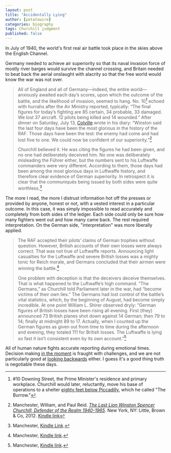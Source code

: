 ```yaml
---
layout: post
title: "Accidentally Lying"
author: [potatowire]
categories: biography
tags: Churchill judgment
published: false
---
```


In July of 1940, the world's first real air battle took place in the skies above the English Channel.

Germany needed to achieve air superiority so that its naval invasion force of mostly river barges would survive the channel crossing, and Britain needed to beat back the aerial onslaught with alacrity so that the free world would know the war was not over. 

> All of England and all of Germany—indeed, the entire world—anxiously awaited each day’s scores, upon which the outcome of the battle, and the likelihood of invasion, seemed to hang. No. 10[^1] echoed with hurrahs after the Air Ministry reported, typically: “The final figures for today’s fighting are 85 certain, 34 probable, 33 damaged. We lost 37 aircraft. 12 pilots being killed and 14 wounded.” After dinner on Saturday, July 13, [Colville][2] wrote in his diary: “Winston said the last four days have been the most glorious in the history of the RAF. Those days have been the test: the enemy had come and had lost five to one. We could now be confident of our superiority.”[^2]
> 
> Churchill believed it. He was citing the figures he had been given, and no one had deliberately deceived him. No one was deliberately misleading the Führer either, but the numbers sent to his Luftwaffe commanders were very different. According to them, those days had been among the most glorious days in Luftwaffe history, and therefore clear evidence of German superiority. In retrospect it is clear that the communiqués being issued by both sides were quite worthless.[^3]

The more I read, the more I distrust information hot off the presses or provided by anyone, honest or not, with a vested interest in a particular outcome. In this case, it was simply impossible to read accurately and completely from both sides of the ledger. Each side could only be sure how many fighters went out and how many came back. The rest required interpretation. On the German side, "interpretation" was more liberally applied. 

> The RAF accepted their pilots’ claims of German trophies without question. However, British accounts of their own losses were always correct. That was not true of Luftwaffe reports. Announcing light casualties for the Luftwaffe and severe British losses was a mighty tonic for Reich morale, and Germans concluded that their airmen were winning the battle.[^4]
> 
> One problem with deception is that the deceivers deceive themselves. That is what happened to the Luftwaffe’s high command. “The Germans,” as Churchill told Parliament later in the war, had “become victims of their own lies.” The Germans had lost control of the battle’s vital statistics, which, by the beginning of August, had become simply incredible. At one point William L. Shirer observed dryly: “German figures of British losses have been rising all evening. First (they) announced 73 British planes shot down against 14 German; then 79 to 14; finally at midnight 89 to 17. Actually, when I counted up the German figures as given out from time to time during the afternoon and evening, they totaled 111 for British losses. The Luftwaffe is lying so fast it isn’t consistent even by its own account.”[^5]

All of human nature fights accurate reporting during emotional times. Decision making [in the moment][8] is fraught with challenges, and we are not particularly good at [looking backwards][9] either. I guess it's a good thing truth is negotiable these days. 

[^1]:	\#10 Downing Street, the Prime Minister's residence and primary workplace. Churchill would later, reluctantly, move his base of operations to a shelter [eighty feet below Piccadilly][1], which he called "The Burrow."

[^2]:	Manchester, William, and Paul Reid. [*The Last Lion Winston Spencer Churchill, Defender of the Realm 1940-1965*][3]. New York, NY: Little, Brown & Co, 2012. [Kindle link][4]

[^3]:	Manchester, [Kindle Link][5].

[^4]:	Manchester, [Kindle link][6].

[^5]:	Manchester, [Kindle link][7].

[1]:	http://a.co/4QOctH6
[2]:	https://en.wikipedia.org/wiki/Jock_Colville
[3]:	https://www.amazon.com/dp/B0076DEPUK/?tag=potatowire-20
[4]:	http://a.co/04669SZ
[5]:	http://a.co/3pzl7uZ
[6]:	http://a.co/cDzsH6l
[7]:	http://a.co/itQe8Rb
[8]:	https://with.thegra.in/changeable
[9]:	https://with.thegra.in/historical-accuracy
